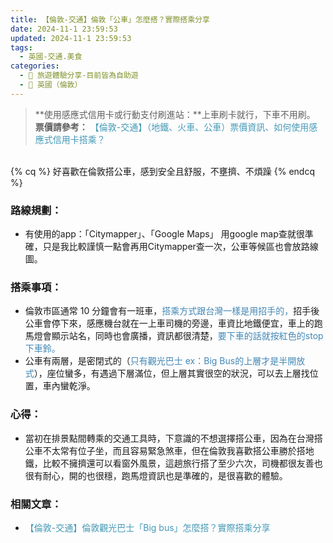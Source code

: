 ```yaml
---
title: 【倫敦-交通】倫敦「公車」怎麼搭？實際搭乘分享
date: 2024-11-1 23:59:53
updated: 2024-11-1 23:59:53
tags:
  - 英國-交通.美食
categories: 
  - 🌴 旅遊體驗分享-目前皆為自助遊
  - 🥥 英國（倫敦） 
---
```

> **使用感應式信用卡或行動支付刷進站：**上車刷卡就行，下車不用刷。
> **票價請參考：** <font color=#4599B6>【倫敦-交通】（地鐵、火車、公車）票價資訊、如何使用感應式信用卡搭乘？</font>
<!-- more -->

<br>
{% cq %} 好喜歡在倫敦搭公車，感到安全且舒服，不壅擠、不煩躁 {% endcq %}
<br>

### 路線規劃：
+ 有使用的app：「Citymapper」、「Google Maps」
用google map查就很準確，只是我比較謹慎一點會再用Citymapper查一次，公車等候區也會放路線圖。

### 搭乘事項：
+ 倫敦市區通常 10 分鐘會有一班車，<font color=#4287B5>搭乘方式跟台灣一樣是用招手的，</font>招手後公車會停下來，感應機台就在一上車司機的旁邊，車資比地鐵便宜，車上的跑馬燈會顯示站名，同時也會廣播，資訊都很清楚，<font color=#4287B5>要下車的話就按紅色的stop下車鈴。</font>
+ 公車有兩層，是密閉式的（<font color=#4287B5>只有觀光巴士 ex：Big Bus的上層才是半開放式</font>），座位蠻多，有遇過下層滿位，但上層其實很空的狀況，可以去上層找位置，車內蠻乾淨。
### 心得：
+ 當初在排景點間轉乘的交通工具時，下意識的不想選擇搭公車，因為在台灣搭公車不太常有位子坐，而且容易緊急煞車，但在倫敦我喜歡搭公車勝於搭地鐵，比較不擁擠還可以看窗外風景，這趟旅行搭了至少六次，司機都很友善也很有耐心，開的也很穩，跑馬燈資訊也是準確的，是很喜歡的體驗。

### 相關文章：
+ <font color=#4599B6>【倫敦-交通】倫敦觀光巴士「Big bus」怎麼搭？實際搭乘分享</font>